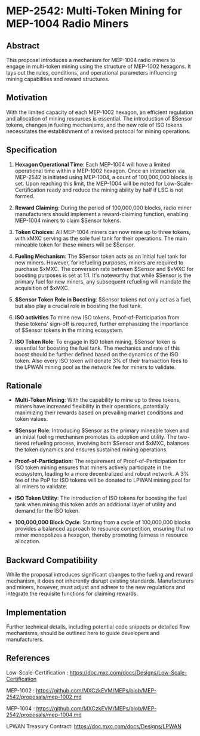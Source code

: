 # MEP-2542: Multi-Token Mining for MEP-1004 Radio Miners

## Abstract

This proposal introduces a mechanism for MEP-1004 radio miners to engage in multi-token mining using the structure of MEP-1002 hexagons. It lays out the rules, conditions, and operational parameters influencing mining capabilities and reward structures.

## Motivation

With the limited capacity of each MEP-1002 hexagon, an efficient regulation and allocation of mining resources is essential. The introduction of $Sensor tokens, changes in fueling mechanisms, and the new role of ISO tokens necessitates the establishment of a revised protocol for mining operations.

## Specification

1. **Hexagon Operational Time**: Each MEP-1004 will have a limited operational time within a MEP-1002 hexagon. Once an interaction via MEP-2542 is initiated using MEP-1004, a count of 100,000,000 blocks is set. Upon reaching this limit, the MEP-1004 will be noted for Low-Scale-Certification ready and reduce the mining ability by half if LSC is not formed.

2. **Reward Claiming**: During the period of 100,000,000 blocks, radio miner manufacturers should implement a reward-claiming function, enabling MEP-1004 miners to claim $Sensor tokens.

3. **Token Choices**: All MEP-1004 miners can now mine up to three tokens, with xMXC serving as the sole fuel tank for their operations. The main mineable token for these miners will be $Sensor.

4. **Fueling Mechanism**: The $Sensor token acts as an initial fuel tank for new miners. However, for refueling purposes, miners are required to purchase $xMXC. The conversion rate between $Sensor and $xMXC for boosting purposes is set at 1:1. It's noteworthy that while $Sensor is the primary fuel for new miners, any subsequent refueling will mandate the acquisition of $xMXC.

5. **$Sensor Token Role in Boosting**: $Sensor tokens not only act as a fuel, but also play a crucial role in boosting the fuel tank.

6. **ISO activities** To mine new ISO tokens, Proof-of-Participation from these tokens' sign-off is required, further emphasizing the importance of $Sensor tokens in the mining ecosystem. 

7. **ISO Token Role**: To engage in ISO token mining, $Sensor token is essential for boosting the fuel tank. The mechanics and rate of this boost should be further defined based on the dynamics of the ISO token. Also every ISO token will donate 3% of their transaction fees to the LPWAN mining pool as the network fee for miners to validate.

## Rationale

- **Multi-Token Mining**: With the capability to mine up to three tokens, miners have increased flexibility in their operations, potentially maximizing their rewards based on prevailing market conditions and token values.

- **$Sensor Role**: Introducing $Sensor as the primary mineable token and an initial fueling mechanism promotes its adoption and utility. The two-tiered refueling process, involving both $Sensor and $xMXC, balances the token dynamics and ensures sustained mining operations.

- **Proof-of-Participation**: The requirement of Proof-of-Participation for ISO token mining ensures that miners actively participate in the ecosystem, leading to a more decentralized and robust network. A 3% fee of the PoP for ISO tokens will be donated to LPWAN mining pool for all miners to validate.

- **ISO Token Utility**: The introduction of ISO tokens for boosting the fuel tank when mining this token adds an additional layer of utility and demand for the ISO token.

- **100,000,000 Block Cycle**: Starting from a cycle of 100,000,000 blocks provides a balanced approach to resource competition, ensuring that no miner monopolizes a hexagon, thereby promoting fairness in resource allocation.



## Backward Compatibility

While the proposal introduces significant changes to the fueling and reward mechanism, it does not inherently disrupt existing standards. Manufacturers and miners, however, must adjust and adhere to the new regulations and integrate the requisite functions for claiming rewards.

## Implementation

Further technical details, including potential code snippets or detailed flow mechanisms, should be outlined here to guide developers and manufacturers.


## References

Low-Scale-Certification : https://doc.mxc.com/docs/Designs/Low-Scale-Certification

MEP-1002 : https://github.com/MXCzkEVM/MEPs/blob/MEP-2542/proposals/mep-1002.md

MEP-1004 : https://github.com/MXCzkEVM/MEPs/blob/MEP-2542/proposals/mep-1004.md

LPWAN Treasury Contract: https://doc.mxc.com/docs/Designs/LPWAN
